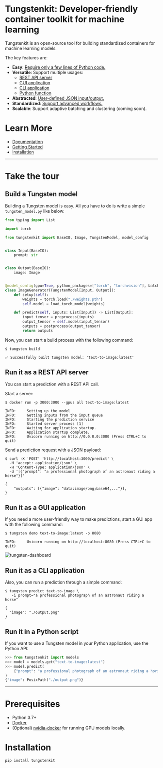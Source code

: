 # Tungstenkit: Developer-friendly container toolkit for machine learning

Tungstenkit is an open-source tool for building standardized containers for machine learning models.

The key features are:

- **Easy**: [Require only a few lines of Python code.](#build-a-tungsten-model)
- **Versatile**: Support multiple usages:
    - [REST API server](#run-it-as-a-restful-api-server)
    - [GUI application](#run-it-as-a-gui-application)
    - [CLI application](#run-it-as-a-cli-application)
    - [Python function](#run-it-as-a-python-function)
- **Abstracted**: [User-defined JSON input/output.](#run-it-as-a-restful-api-server)
- **Standardized**: [Support advanced workflows.](#run-it-as-a-restful-api-server)
- **Scalable**: Support adaptive batching and clustering (coming soon).

# Learn More
- [Documentation](https://tungsten-ai.github.io/docs)
- [Getting Started](https://tungsten-ai.github.io/docs/tungsten_model/getting_started/)
- [Installation](#prerequisites)

---


# Take the tour
## Build a Tungsten model
Building a Tungsten model is easy. All you have to do is write a simple ``tungsten_model.py`` like below:

```python
from typing import List

import torch

from tungstenkit import BaseIO, Image, TungstenModel, model_config


class Input(BaseIO):
    prompt: str


class Output(BaseIO):
    image: Image


@model_config(gpu=True, python_packages=["torch", "torchvision"], batch_size=4)
class ImageGenerator(TungstenModel[Input, Output]):
    def setup(self):
        weights = torch.load("./weights.pth")
        self.model = load_torch_model(weights)

    def predict(self, inputs: List[Input]) -> List[Output]:
        input_tensor = preprocess(inputs)
        output_tensor = self.model(input_tensor)
        outputs = postprocess(output_tensor)
        return outputs
```

Now, you can start a build process with the following command:
```console
$ tungsten build

✅ Successfully built tungsten model: 'text-to-image:latest'
```


## Run it as a REST API server

You can start a prediction with a REST API call.

Start a server:

```console
$ docker run -p 3000:3000 --gpus all text-to-image:latest

INFO:     Setting up the model
INFO:     Getting inputs from the input queue
INFO:     Starting the prediction service
INFO:     Started server process [1]
INFO:     Waiting for application startup.
INFO:     Application startup complete.
INFO:     Uvicorn running on http://0.0.0.0:3000 (Press CTRL+C to quit)
```

Send a prediction request with a JSON payload:

```console
$ curl -X 'POST' 'http://localhost:3000/predict' \
  -H 'accept: application/json' \
  -H 'Content-Type: application/json' \
  -d '[{"prompt": "a professional photograph of an astronaut riding a horse"}]'

{
    "outputs": [{"image": "data:image/png;base64,..."}],
}
```

## Run it as a GUI application
If you need a more user-friendly way to make predictions, start a GUI app with the following command:

```console
$ tungsten demo text-to-image:latest -p 8080

INFO:     Uvicorn running on http://localhost:8080 (Press CTRL+C to quit)
```

![tungsten-dashboard](https://github.com/tungsten-ai/assets/blob/main/common/local-model-demo.gif?raw=true "Tungsten Dashboard")

## Run it as a CLI application
Also, you can run a prediction through a simple command:
```console
$ tungsten predict text-to-image \
   -i prompt="a professional photograph of an astronaut riding a horse"

{
  "image": "./output.png"
}
```

## Run it in a Python script
If you want to use a Tungsten model in your Python application, use the Python API:
```python
>>> from tungstenkit import models
>>> model = models.get("text-to-image:latest")
>>> model.predict(
    {"prompt": "a professional photograph of an astronaut riding a horse"}
)
{"image": PosixPath("./output.png")}
```

---

# Prerequisites
- Python 3.7+
- [Docker](https://docs.docker.com/engine/install/)
- (Optional) [nvidia-docker](https://docs.nvidia.com/datacenter/cloud-native/container-toolkit/install-guide.html#docker) for running GPU models locally. 


# Installation
```shell
pip install tungstenkit
```